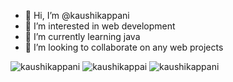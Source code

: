 - 👋 Hi, I’m @kaushikappani
- 👀 I’m interested in web development
- 🌱 I’m currently learning java
- 💞️ I’m looking to collaborate on any web projects

<img src="https://github-readme-stats.vercel.app/api/top-langs?username=kaushikappani&show_icons=true&locale=en&langs_count=10&layout=compact" alt="kaushikappani" >

<img src="https://github-readme-stats.vercel.app/api?username=kaushikappani&show_icons=true&locale=en" alt="kaushikappai" >
<img  src="https://github-profile-trophy.vercel.app/?username=kaushikappani&theme=juicyfresh&no-bg=true" alt="kaushikappani">

<!---
kaushikappani/kaushikappani is a ✨ special ✨ repository because its `README.md` (this file) appears on your GitHub profile.
You can click the Preview link to take a look at your changes.
--->
